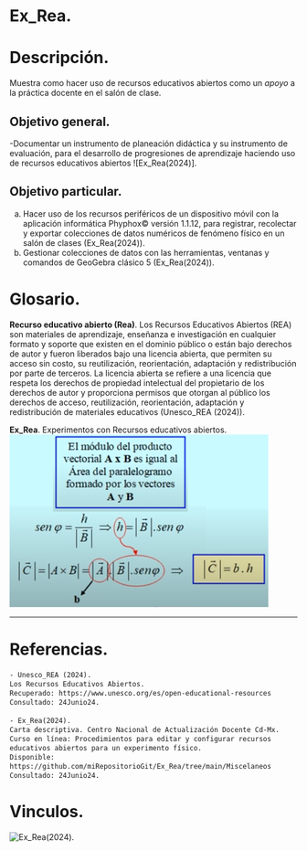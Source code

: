 # Ex_Rea.

# Descripción.
Muestra como hacer uso de recursos educativos abiertos como un _apoyo_ a la práctica docente
en el salón de clase.

## Objetivo general. 

-Documentar un instrumento de planeación didáctica y su instrumento de evaluación, para el desarrollo 
de progresiones de aprendizaje haciendo uso de recursos educativos abiertos ![Ex_Rea(2024)]. 

## Objetivo particular. 

<ol type="a">
  <li>Hacer uso de los recursos periféricos de un dispositivo móvil 
      con la aplicación informática Phyphox© versión 1.1.12, para 
	  registrar, recolectar y exportar colecciones de datos numéricos 
	  de fenómeno físico en un salón de clases (Ex_Rea(2024)). </li>
  <li>Gestionar colecciones de datos con las herramientas, 
	  ventanas y comandos de GeoGebra clásico 5 (Ex_Rea(2024)). </li>
</ol>

# Glosario.

**Recurso educativo abierto (Rea)**.
	Los Recursos Educativos Abiertos (REA) son materiales de aprendizaje, 
	enseñanza e investigación en cualquier formato y soporte que existen 
	en el dominio público o están bajo derechos de autor y fueron 
	liberados bajo una licencia abierta, que permiten su acceso sin costo,
	su reutilización, reorientación, adaptación y redistribución por parte
	de terceros. 	La licencia abierta se refiere a una licencia que 
	respeta los derechos de propiedad intelectual del propietario de los 
	derechos de autor y proporciona permisos que otorgan al público los 
	derechos de acceso, reutilización, reorientación, adaptación y 
	redistribución de materiales educativos (Unesco_REA (2024)).

**Ex_Rea**.
	Experimentos con Recursos educativos abiertos.	<br>
	![producto vectorial](/Img/ecuaciones.PNG "Módulo producto vectorial")<br>
	
***

# Referencias.

	- Unesco_REA (2024).
	Los Recursos Educativos Abiertos.
	Recuperado: https://www.unesco.org/es/open-educational-resources
	Consultado: 24Junio24.

	- Ex_Rea(2024).
	Carta descriptiva. Centro Nacional de Actualización Docente Cd-Mx.
	Curso en línea: Procedimientos para editar y configurar recursos educativos abiertos para un experimento físico.	
	Disponible: https://github.com/miRepositorioGit/Ex_Rea/tree/main/Miscelaneos 
	Consultado: 24Junio24.
	
# Vinculos.

![Ex_Rea(2024)](https://github.com/miRepositorioGit/Ex_Rea/tree/main/Miscelaneos "Carta descriptiva").
